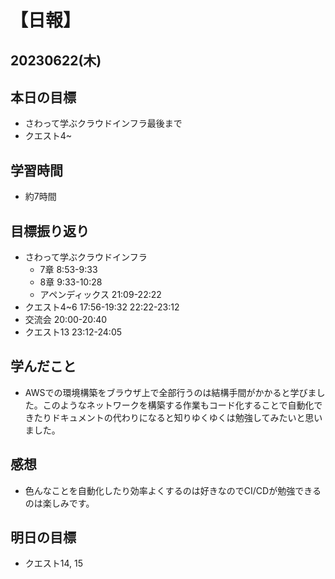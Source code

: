 # 【日報】
## 20230622(木)
## 本日の目標
- さわって学ぶクラウドインフラ最後まで
- クエスト4~
## 学習時間
- 約7時間

## 目標振り返り
- さわって学ぶクラウドインフラ 
  - 7章 8:53-9:33
  - 8章 9:33-10:28
  - アペンディックス 21:09-22:22
- クエスト4~6 17:56-19:32 22:22-23:12
- 交流会 20:00-20:40
- クエスト13 23:12-24:05

## 学んだこと
- AWSでの環境構築をブラウザ上で全部行うのは結構手間がかかると学びました。このようなネットワークを構築する作業もコード化することで自動化できたりドキュメントの代わりになると知りゆくゆくは勉強してみたいと思いました。

## 感想
- 色んなことを自動化したり効率よくするのは好きなのでCI/CDが勉強できるのは楽しみです。

## 明日の目標
- クエスト14, 15


